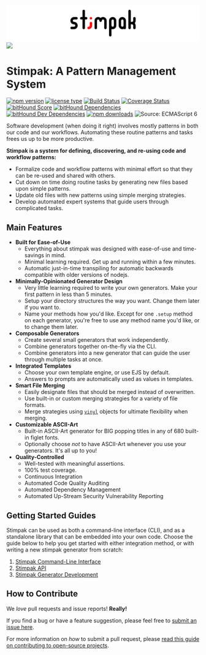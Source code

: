 ![](./images/stimpak-logo.png?raw=true)
![](./images/generate.gif?raw=true)

# Stimpak: A Pattern Management System

[![npm version](https://img.shields.io/npm/v/stimpak.svg)](https://www.npmjs.com/package/stimpak) [![license type](https://img.shields.io/npm/l/stimpak.svg)](https://github.com/FreeAllMedia/stimpak.git/blob/master/LICENSE)  [![Build Status](https://travis-ci.org/FreeAllMedia/stimpak.png?branch=master)](https://travis-ci.org/FreeAllMedia/stimpak) [![Coverage Status](https://coveralls.io/repos/github/FreeAllMedia/stimpak/badge.svg?branch=master)](https://coveralls.io/github/FreeAllMedia/stimpak?branch=master) [![bitHound Score](https://www.bithound.io/github/FreeAllMedia/stimpak/badges/score.svg)](https://www.bithound.io/github/FreeAllMedia/stimpak) [![bitHound Dependencies](https://www.bithound.io/github/FreeAllMedia/stimpak/badges/dependencies.svg)](https://www.bithound.io/github/FreeAllMedia/stimpak/dependencies/npm) [![bitHound Dev Dependencies](https://www.bithound.io/github/FreeAllMedia/stimpak/badges/devDependencies.svg)](https://www.bithound.io/github/FreeAllMedia/stimpak/dependencies/npm) [![npm downloads](https://img.shields.io/npm/dm/stimpak.svg)](https://www.npmjs.com/package/stimpak) ![Source: ECMAScript 6](https://img.shields.io/badge/Source-ECMAScript_2015-green.svg)

Software development (when doing it right) involves mostly patterns in both our code and our workflows. Automating these routine patterns and tasks frees us up to be more productive.

**Stimpak is a system for defining, discovering, and re-using code and workflow patterns:**

* Formalize code and workflow patterns with minimal effort so that they can be re-used and shared with others.
* Cut down on time doing routine tasks by generating new files based upon simple patterns.
* Update old files with new patterns using simple merging strategies.
* Develop automated expert systems that guide users through complicated tasks.

## Main Features

* **Built for Ease-of-Use**
	* Everything about stimpak was designed with ease-of-use and time-savings in mind.
	* Minimal learning required. Get up and running within a few minutes.
	* Automatic just-in-time transpiling for automatic backwards compatible with older versions of nodejs.
* **Minimally-Opinionated Generator Design**
	* Very little learning required to write your own generators. Make your first pattern in less than 5 minutes.
	* Setup your directory structures the way you want. Change them later if you want to.
	* Name your methods how you'd like. Except for one `.setup` method on each generator, you're free to use any method name you'd like, or to change them later.
* **Composable Generators**
	* Create several small generators that work independently.
	* Combine generators together on-the-fly via the CLI.
	* Combine generators into a new generator that can guide the user through multiple tasks at once.
* **Integrated Templates**
	* Choose your own template engine, or use EJS by default.
	* Answers to prompts are automatically used as values in templates.
* **Smart File Merging**
	* Easily designate files that should be merged instead of overwritten.
	* Use built-in or custom merging strategies for a variety of file formats.
	* Merge strategies using [`vinyl`](https://github.com/gulpjs/vinyl) objects for ultimate flexibility when merging.
* **Customizable ASCII-Art**
	* Built-in ASCII-Art generator for BIG popping titles in any of 680 built-in figlet fonts.
	* Optionally choose *not* to have ASCII-Art whenever you use your generators. It's all up to you!
* **Quality-Controlled**
	* Well-tested with meaningful assertions.
	* 100% test coverage.
	* Continuous Integration
	* Automated Code Quality Auditing
	* Automated Dependency Management
	* Automated Up-Stream Security Vulnerability Reporting


## Getting Started Guides

Stimpak can be used as both a command-line interface (CLI), and as a standalone library that can be embedded into your own code. Choose the guide below to help you get started with either integration method, or with writing a new stimpak generator from scratch:

1. [Stimpak Command-Line Interface](./CLI.md)
2. [Stimpak API](./API.md)
3. [Stimpak Generator Development](./GENERATORS.md)

## How to Contribute

We *love* pull requests and issue reports! **Really!**

If you find a bug or have a feature suggestion, please feel free to [submit an issue here](https://github.com/FreeAllMedia/stimpak/issues).

For more information on *how* to submit a pull request, please [read this guide on contributing to open-source projects](https://guides.github.com/activities/contributing-to-open-source/).
